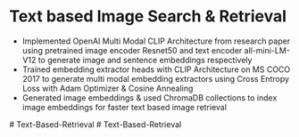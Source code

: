 # Text based Image Search & Retrieval
<ul>
  <li>Implemented OpenAI Multi Modal CLIP Architecture from research paper using pretrained image encoder Resnet50 and text encoder all-mini-LM-V12 to generate image and sentence embeddings respectively
</li>
  <li> Trained embedding extractor heads with CLIP Architecture on MS COCO 2017 to generate multi modal embedding extractors using Cross Entropy Loss with Adam Optimizer & Cosine Annealing
</li>
  <li> Generated image embeddings & used ChromaDB collections to index image embeddings for faster text based image retrieval
</li>
</ul>
# Text-Based-Retrieval
# Text-Based-Retrieval
